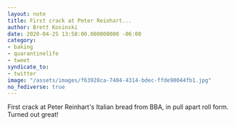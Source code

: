 ```yaml
---
layout: note
title: First crack at Peter Reinhart...
author: Brett Kosinski
date: 2020-04-25 13:58:00.000000000 -06:00
category:
- baking
- quarantinelife
- tweet
syndicate_to:
- twitter
image: "/assets/images/f63928ca-7404-4314-bdec-ffde90044fb1.jpg"
no_fediverse: true
---
```

First crack at Peter Reinhart's Italian bread from BBA, in pull apart roll form.  Turned out great!